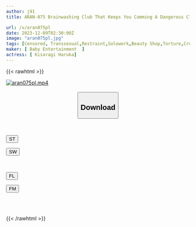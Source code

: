 ```yaml
---
author: j91
title: ARAN-075 Brainwashing Club That Keeps You Cumming A Dangerous Climax Hell Due To Aphrodisiacs Haruka Kisaragi, A Male Girl Who Became Crazy After Being Trained

url: /v/aran075pl
date: 2023-12-09T02:30:00Z
image: "aran075pl.jpg"
tags: [Censored, Transsexual,Restraint,Solowork,Beauty Shop,Torture,Cross Dressing	]
maker: [ Baby Entertainment  ]
actress: [ Kisaragi Haruka]
---
```



{{< rawhtml >}}

<div class="video" data-videoid="0309PwV6W2FbOoz">
    <a href="javascript:;">
        <img src="/v/aran075pl/aran075pl.jpg" width="WIDTH" height="HEIGHT" alt="aran075pl.mp4" loading="lazy">
    </a>
</div>

<script type="text/javascript" src="https://j91.asia/asset/on-demand-st.js"></script>

<br>
  <link rel="stylesheet" href="https://j91.asia/asset/bs5.css">
  
  <center>
  <button class="btn btn-primary" type="button" data-bs-toggle="collapse" data-bs-target=".multi-collapse" aria-expanded="false" aria-controls="multiCollapseExample1 multiCollapseExample2"><h2>Download</h2></button></center>
</p>
<div class="row">
  <div class="col">
    <div class="collapse multi-collapse" id="multiCollapseExample1">
      <div class="card card-body">
	      	      <br>
<div class="buttons">  
<p><a href="https://streamtape.to/v/0309PwV6W2FbOoz" target="_blank"><button class="btn-hover color-3"><i class="fa fa-download"></i> ST</button></a></p>
<p><a href="https://flaswish.com/gejom85g3yd5" target="_blank"><button class="btn-hover color-2"><i class="fa fa-download"></i> SW</button></a></p></div>
    </div>
  </div>
</div>
  <div class="col">
    <div class="collapse multi-collapse" id="multiCollapseExample2">
      <div class="card card-body">
	      <br>
<div class="buttons">
<p><a href="javascript:;" target="_blank"><button class="btn-hover color-9"><i class="fa fa-download"></i> FL</button></a></p>
<p><a href="javascript:;" target="_blank"><button class="btn-hover color-8"><i class="fa fa-download"></i> FM</button></a></p></div>
<br><br>
      </div>
    </div>
  </div>
</div>

{{< /rawhtml >}}